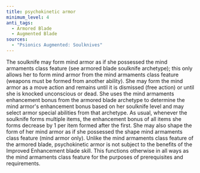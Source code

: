 ```yaml
---
title: psychokinetic armor
minimum_level: 4
anti_tags:
  - Armored Blade
  - Augmented Blade
sources:
  - "Psionics Augmented: Soulknives"
---
```


The soulknife may form mind armor as if she possessed the mind armaments class feature (see armored blade soulknife archetype); this only allows her to form mind armor from the mind armaments class feature (weapons must be formed from another ability). She may form the mind armor as a move action and remains until it is dismissed (free action) or until she is knocked unconscious or dead. She uses the mind armaments enhancement bonus from the armored blade archetype to determine the mind armor's enhancement bonus based on her soulknife level and may select armor special abilities from that archetype. As usual, whenever the soulknife forms multiple items, the enhancement bonus of all items she forms decrease by 1 per item formed after the first. She may also shape the form of her mind armor as if she possessed the shape mind armaments class feature (mind armor only). Unlike the mind armaments class feature of the armored blade, psychokinetic armor is not subject to the benefits of the Improved Enhancement blade skill. This functions otherwise in all ways as the mind armaments class feature for the purposes of prerequisites and requirements.
